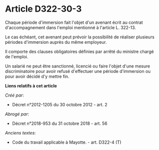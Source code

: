 # Article D322-30-3

Chaque période d'immersion fait l'objet d'un avenant écrit au contrat d'accompagnement dans l'emploi mentionné à l'article L.
322-13. 

Le cas échéant, cet avenant peut prévoir la possibilité de réaliser plusieurs périodes d'immersion auprès du même employeur. 

Il comporte des clauses obligatoires définies par arrêté du ministre chargé de l'emploi. 

Un salarié ne peut être sanctionné, licencié ou faire l'objet d'une mesure discriminatoire pour avoir refusé d'effectuer une
période d'immersion ou pour avoir décidé d'y mettre fin.

**Liens relatifs à cet article**

_Créé par_:

  - Décret n°2012-1205 du 30 octobre 2012 - art. 2

_Abrogé par_:

  - Décret n°2018-953 du 31 octobre 2018 - art. 56

_Anciens textes_:

  - Code du travail applicable à Mayotte. - art. D322-4 (T)
